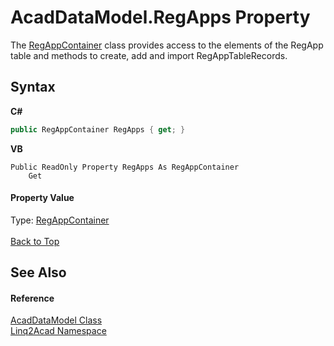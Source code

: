 # AcadDataModel.RegApps Property 
 

The <a href="T_Linq2Acad_RegAppContainer.md#RegAppContainer-Class">RegAppContainer</a> class provides access to the elements of the RegApp table and methods to create, add and import RegAppTableRecords.

## Syntax

**C#**<br />
``` C#
public RegAppContainer RegApps { get; }
```

**VB**<br />
``` VB
Public ReadOnly Property RegApps As RegAppContainer
	Get
```


#### Property Value
Type: <a href="T_Linq2Acad_RegAppContainer.md#RegAppContainer-Class">RegAppContainer</a>
<br/><br/><a href="#AcadDataModelRegApps-Property">Back to Top</a>

## See Also


#### Reference
<a href="T_Linq2Acad_AcadDataModel.md#AcadDataModel-Class">AcadDataModel Class</a><br /><a href="N_Linq2Acad.md#Linq2Acad-Namespace">Linq2Acad Namespace</a><br />
